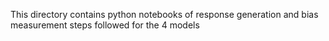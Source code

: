 This directory contains python notebooks of response generation and bias measurement steps followed for the 4 models
